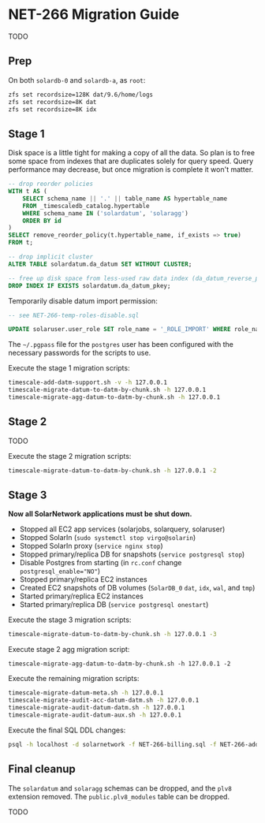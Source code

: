 # NET-266 Migration Guide

TODO

## Prep

On both `solardb-0` and `solardb-a`, as `root`:

```sh
zfs set recordsize=128K dat/9.6/home/logs
zfs set recordsize=8K dat
zfs set recordsize=8K idx
```

## Stage 1

Disk space is a little tight for making a copy of all the data. So plan is to free some space
from indexes that are duplicates solely for query speed. Query performance may decrease, but
once migration is complete it won't matter.

```sql
-- drop reorder policies
WITH t AS (
	SELECT schema_name || '.' || table_name AS hypertable_name
	FROM _timescaledb_catalog.hypertable
	WHERE schema_name IN ('solardatum', 'solaragg')
	ORDER BY id
)
SELECT remove_reorder_policy(t.hypertable_name, if_exists => true)
FROM t;

-- drop implicit cluster
ALTER TABLE solardatum.da_datum SET WITHOUT CLUSTER;

-- free up disk space from less-used raw data index (da_datum_reverse_pkey)
DROP INDEX IF EXISTS solardatum.da_datum_pkey;
```

Temporarily disable datum import permission:

```sql
-- see NET-266-temp-roles-disable.sql

UPDATE solaruser.user_role SET role_name = '_ROLE_IMPORT' WHERE role_name = 'ROLE_IMPORT';
```

The `~/.pgpass` file for the `postgres` user has been configured with the necessary passwords
for the scripts to use.

Execute the stage 1 migration scripts:

```sh
timescale-add-datm-support.sh -v -h 127.0.0.1
timescale-migrate-datum-to-datm-by-chunk.sh -h 127.0.0.1
timescale-migrate-agg-datum-to-datm-by-chunk.sh -h 127.0.0.1
```

## Stage 2

TODO

Execute the stage 2 migration scripts:

```sh
timescale-migrate-datum-to-datm-by-chunk.sh -h 127.0.0.1 -2
```

## Stage 3

**Now all SolarNetwork applications must be shut down.**

 * Stopped all EC2 app services (solarjobs, solarquery, solaruser)
 * Stopped SolarIn (`sudo systemctl stop virgo@solarin`)
 * Stopped SolarIn proxy (`service nginx stop`)
 * Stopped primary/replica DB for snapshots (`service postgresql stop`)
 * Disable Postgres from starting (in `rc.conf` change `postgresql_enable="NO"`)
 * Stopped primary/replica EC2 instances
 * Created EC2 snapshots of DB volumes  (`SolarDB_0` `dat`, `idx`, `wal`, and `tmp`)
 * Started primary/replica EC2 instances
 * Started primary/replica DB (`service postgresql onestart`)

Execute the stage 3 migration scripts:

```sh
timescale-migrate-datum-to-datm-by-chunk.sh -h 127.0.0.1 -3
```

Execute stage 2 agg migration script:

```
timescale-migrate-agg-datum-to-datm-by-chunk.sh -h 127.0.0.1 -2
```

Execute the remaining migration scripts:

```sh
timescale-migrate-datum-meta.sh -h 127.0.0.1
timescale-migrate-audit-acc-datum-datm.sh -h 127.0.0.1
timescale-migrate-audit-datum-datm.sh -h 127.0.0.1
timescale-migrate-audit-datum-aux.sh -h 127.0.0.1
```

Execute the final SQL DDL changes:

```sh
psql -h localhost -d solarnetwork -f NET-266-billing.sql -f NET-266-add-hypertable-reorder-policy.sql
```

## Final cleanup

The `solardatum` and `solaragg` schemas can be dropped, and the `plv8` extension removed. The
`public.plv8_modules` table can be dropped.

TODO
